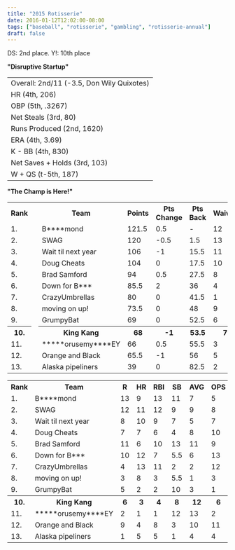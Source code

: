 ```yaml
---
title: "2015 Rotisserie"
date: 2016-01-12T12:02:00-08:00
tags: ["baseball", "rotisserie", "gambling", "rotisserie-annual"]
draft: false
---
```


DS: 2nd place. Y!: 10th place
<!--more-->

__"Disruptive Startup"__
<table><tbody><tr><td>Overall: 2nd/11 (-3.5, Don Wily Quixotes)</td></tr><tr><td>HR (4th, 206)</td></tr><tr><td>OBP (5th, .3267)</td></tr><tr><td>Net Steals (3rd, 80)</td></tr><tr><td>Runs Produced (2nd, 1620)</td></tr><tr><td>ERA (4th, 3.69)</td></tr><tr><td>K - BB (4th, 830)</td></tr><tr><td>Net Saves + Holds (3rd, 103)</td></tr><tr><td>W + QS (t-5th, 187)</td></tr></tbody></table>

__"The Champ is Here!"__

<table><tbody><tr><th>Rank</th><th> </th><th>Team</th><th>Points</th><th>Pts Change</th><th>Pts Back</th><th>Waiver</th><th>Moves</th></tr><tr><td>1.</td><td> </td><td>B****mond</td><td>121.5</td><td>0.5</td><td>-</td><td>12</td><td>56</td></tr><tr><td>2.</td><td> </td><td>SWAG</td><td>120</td><td>-0.5</td><td>1.5</td><td>13</td><td>70</td></tr><tr><td>3.</td><td> </td><td>Wait til next year</td><td>106</td><td>-1</td><td>15.5</td><td>11</td><td>67</td></tr><tr><td>4.</td><td> </td><td>Doug Cheats</td><td>104</td><td>0</td><td>17.5</td><td>10</td><td>35</td></tr><tr><td>5.</td><td> </td><td>Brad Samford</td><td>94</td><td>0.5</td><td>27.5</td><td>8</td><td>58</td></tr><tr><td>6.</td><td> </td><td>Down for B***</td><td>85.5</td><td>2</td><td>36</td><td>4</td><td>26</td></tr><tr><td>7.</td><td> </td><td>CrazyUmbrellas</td><td>80</td><td>0</td><td>41.5</td><td>1</td><td>3</td></tr><tr><td>8.</td><td> </td><td>moving on up!</td><td>73.5</td><td>0</td><td>48</td><td>9</td><td>57</td></tr><tr><td>9.</td><td> </td><td>GrumpyBat</td><td>69</td><td>0</td><td>52.5</td><td>6</td><td>35</td></tr><tr><th>10.</th><td> </td><th>King Kang</th><th>68</th><th>-1</th><th>53.5</th><th>7</th><th>21</th></tr><tr><td>11.</td><td> </td><td>*****orusemy****EY</td><td>66</td><td>0.5</td><td>55.5</td><td>3</td><td>12</td></tr><tr><td>12.</td><td> </td><td>Orange and Black</td><td>65.5</td><td>-1</td><td>56</td><td>5</td><td>13</td></tr><tr><td>13.</td><td> </td><td>Alaska pipeliners</td><td>39</td><td>0</td><td>82.5</td><td>2</td><td>6</td></tr></tbody></table>

<table><tbody><tr><th>Rank</th><th>Team</th><th>R </th><th>HR</th><th>RBI</th><th>SB</th><th>AVG</th><th>OPS </th><th>SV</th><th>K</th><th>ERA</th><th>WHIP</th><th>K/BB </th><th>QS</th><th>Total</th></tr><tr><td>1.</td><td>B****mond</td><td>13</td><td>9</td><td>13</td><td>11</td><td>7</td><td>5</td><td>11.5</td><td>9</td><td>11</td><td>10</td><td>10</td><td>12</td><td>121.5</td></tr><tr><td>2.</td><td>SWAG</td><td>12</td><td>11</td><td>12</td><td>9</td><td>9</td><td>8</td><td>13</td><td>12</td><td>9</td><td>8</td><td>9</td><td>8</td><td>120</td></tr><tr><td>3.</td><td>Wait til next year</td><td>8</td><td>10</td><td>9</td><td>7</td><td>5</td><td>7</td><td>11.5</td><td>11</td><td>10</td><td>9</td><td>8</td><td>10.5</td><td>106</td></tr><tr><td>4.</td><td>Doug Cheats</td><td>7</td><td>7</td><td>6</td><td>4</td><td>8</td><td>10</td><td>10</td><td>13</td><td>8</td><td>13</td><td>13</td><td>5</td><td>104</td></tr><tr><td>5.</td><td>Brad Samford</td><td>11</td><td>6</td><td>10</td><td>13</td><td>11</td><td>9</td><td>2.5</td><td>8</td><td>2</td><td>4</td><td>7</td><td>10.5</td><td>94</td></tr><tr><td>6.</td><td>Down for B***</td><td>10</td><td>12</td><td>7</td><td>5.5</td><td>6</td><td>13</td><td>8</td><td>3</td><td>5</td><td>6</td><td>6</td><td>4</td><td>85.5</td></tr><tr><td>7.</td><td>CrazyUmbrellas</td><td>4</td><td>13</td><td>11</td><td>2</td><td>2</td><td>12</td><td>1</td><td>4</td><td>6</td><td>11</td><td>12</td><td>2</td><td>80</td></tr><tr><td>8.</td><td>moving on up!</td><td>3</td><td>8</td><td>3</td><td>5.5</td><td>1</td><td>3</td><td>5</td><td>10</td><td>12</td><td>5</td><td>5</td><td>13</td><td>73.5</td></tr><tr><td>9.</td><td>GrumpyBat</td><td>5</td><td>2</td><td>2</td><td>10</td><td>3</td><td>1</td><td>7</td><td>2</td><td>13</td><td>12</td><td>11</td><td>1</td><td>69</td></tr><tr><th>10.</th><th>King Kang</th><th>6</th><th>3</th><th>4</th><th>8</th><th>12</th><th>6</th><th>4</th><th>7</th><th>4</th><th>3</th><th>4</th><th>7</th><th>68</th></tr><tr><td>11.</td><td>*****orusemy****EY</td><td>2</td><td>1</td><td>1</td><td>12</td><td>13</td><td>2</td><td>6</td><td>5</td><td>7</td><td>7</td><td>1</td><td>9</td><td>66</td></tr><tr><td>12.</td><td>Orange and Black</td><td>9</td><td>4</td><td>8</td><td>3</td><td>10</td><td>11</td><td>2.5</td><td>6</td><td>3</td><td>1</td><td>2</td><td>6</td><td>65.5</td></tr><tr><td>13.</td><td>Alaska pipeliners</td><td>1</td><td>5</td><td>5</td><td>1</td><td>4</td><td>4</td><td>9</td><td>1</td><td>1</td><td>2</td><td>3</td><td>3</td><td>39</td></tr></tbody></table>
